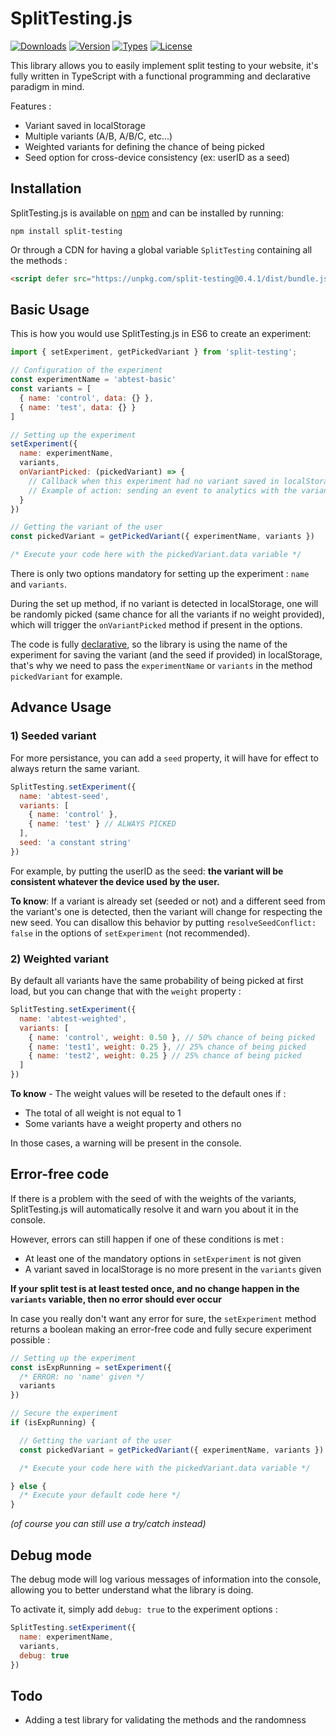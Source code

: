 # SplitTesting.js

<p>
  <a href="https://www.npmjs.com/package/split-testing"><img src="https://badgen.net/npm/dm/split-testing" alt="Downloads"></a>
  <a href="https://www.npmjs.com/package/split-testing"><img src="https://badgen.net/npm/v/split-testing" alt="Version"></a>
  <a href="https://www.npmjs.com/package/split-testing"><img src="https://badgen.net/npm/types/split-testing" alt="Types"></a>
  <a href="https://www.npmjs.com/package/split-testing"><img src="https://badgen.net/npm/license/split-testing" alt="License"></a>
</p>

This library allows you to easily implement split testing to your website, it's fully written in TypeScript with a functional programming and declarative  paradigm in mind.

Features :
- Variant saved in localStorage
- Multiple variants (A/B, A/B/C, etc...)
- Weighted variants for defining the chance of being picked
- Seed option for cross-device consistency (ex: userID as a seed)


## Installation

SplitTesting.js is available on [npm](https://www.npmjs.com/package/split-testing) and can
be installed by running:

```
npm install split-testing
```

Or through a CDN for having a global variable `SplitTesting` containing all the methods :
```html
<script defer src="https://unpkg.com/split-testing@0.4.1/dist/bundle.js"></script>
```

## Basic Usage

This is how you would use SplitTesting.js in ES6 to create an experiment:

```javascript
import { setExperiment, getPickedVariant } from 'split-testing';

// Configuration of the experiment 
const experimentName = 'abtest-basic'
const variants = [
  { name: 'control', data: {} },
  { name: 'test', data: {} }
]

// Setting up the experiment
setExperiment({
  name: experimentName,
  variants,
  onVariantPicked: (pickedVariant) => {
    // Callback when this experiment had no variant saved in localStorage yet
    // Example of action: sending an event to analytics with the variant picked
  }
})

// Getting the variant of the user
const pickedVariant = getPickedVariant({ experimentName, variants })

/* Execute your code here with the pickedVariant.data variable */
```

There is only two options mandatory for setting up the experiment : `name` and `variants`.

During the set up method, if no variant is detected in localStorage, one will be randomly picked (same chance for all the variants if no weight provided), which will trigger the `onVariantPicked` method if present in the options.

The code is fully [declarative](https://www.freecodecamp.org/news/imperative-vs-declarative-programming-difference/), so the library is using the name of the experiment for saving the variant (and the seed if provided) in localStorage, that's why we need to pass the `experimentName` or `variants` in the method `pickedVariant` for example.

## Advance Usage

### 1) Seeded variant

For more persistance, you can add a `seed` property, it will have for effect to always return the same variant.

```javascript
SplitTesting.setExperiment({
  name: 'abtest-seed',
  variants: [
    { name: 'control' },
    { name: 'test' } // ALWAYS PICKED
  ],
  seed: 'a constant string'
})
```

For example, by putting the userID as the seed: **the variant will be consistent whatever the device used by the user.**

**To know**: If a variant is already set (seeded or not) and a different seed from the variant's one is detected, then the variant will change for respecting the new seed.
You can disallow this behavior by putting `resolveSeedConflict: false` in the options of `setExperiment` (not recommended). 

### 2) Weighted variant

By default all variants have the same probability of being picked at first load, but you can change that with the `weight` property :

```javascript
SplitTesting.setExperiment({
  name: 'abtest-weighted',
  variants: [
    { name: 'control', weight: 0.50 }, // 50% chance of being picked
    { name: 'test1', weight: 0.25 }, // 25% chance of being picked
    { name: 'test2', weight: 0.25 } // 25% chance of being picked
  ]
})
```

**To know** - The weight values will be reseted to the default ones if :
- The total of all weight is not equal to 1
- Some variants have a weight property and others no

In those cases, a warning will be present in the console.

## Error-free code

If there is a problem with the seed of with the weights of the variants, SplitTesting.js will automatically resolve it and warn you about it in the console.

However, errors can still happen if one of these conditions is met :
- At least one of the mandatory options in `setExperiment` is not given
- A variant saved in localStorage is no more present in the `variants` given

**If your split test is at least tested once, and no change happen in the `variants` variable, then no error should ever occur**

In case you really don't want any error for sure, the `setExperiment` method returns a boolean making an error-free code and fully secure experiment possible :
```javascript
// Setting up the experiment
const isExpRunning = setExperiment({
  /* ERROR: no 'name' given */
  variants
})

// Secure the experiment
if (isExpRunning) {

  // Getting the variant of the user
  const pickedVariant = getPickedVariant({ experimentName, variants })

  /* Execute your code here with the pickedVariant.data variable */

} else {
  /* Execute your default code here */
}
```
_(of course you can still use a try/catch instead)_

## Debug mode

The debug mode will log various messages of information into the console, allowing you to better understand what the library is doing.

To activate it, simply add `debug: true` to the experiment options :
```javascript
SplitTesting.setExperiment({
  name: experimentName,
  variants,
  debug: true
})
```

## Todo
 
- Adding a test library for validating the methods and the randomness